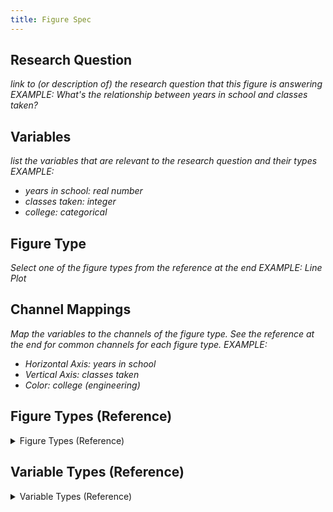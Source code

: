 ```yaml
---
title: Figure Spec
---
```


## Research Question
*link to (or description of) the research question that this figure is answering*
*EXAMPLE: What's the relationship between years in school and classes taken?*

## Variables
*list the variables that are relevant to the research question and their types*
*EXAMPLE:*
- *years in school: real number*
- *classes taken: integer*
- *college: categorical*

## Figure Type
*Select one of the figure types from the reference at the end*
*EXAMPLE: Line Plot*

## Channel Mappings
*Map the variables to the channels of the figure type. See the reference at the end for common channels for each figure type.*
*EXAMPLE:*
- *Horizontal Axis: years in school*
- *Vertical Axis: classes taken*
- *Color: college (engineering)*

## Figure Types (Reference)
<details><summary>Figure Types (Reference)</summary>
    ## Figure Types (Reference)
    - [ ] Bar Chart
        Channels:
        - [ ] Facet Row: unmapped
        - [ ] Facet Column: unmapped
        - [ ] Stack: unmapped
        - [ ] Color: unmapped
        - [ ] Size: unmapped
        - [ ] Shape: unmapped
        - [ ] Orientation: unmapped
        - [ ] Horizontal Axis:
        - [ ] Vertical Axis:
    - [ ] Line Chart
        Channels:
        - [ ]  Facet Row: unmapped
        - [ ] Facet Column: unmapped
        - [ ] Stack: unmapped
        - [ ] Color: unmapped
        - [ ] Size: unmapped
        - [ ] Shape: unmapped
        - [ ] Orientation: unmapped
        - [ ] Horizontal Axis:
        - [ ] Vertical Axis:
    - [ ] Scatter Plot
        Channels:
        - [ ]  Facet Row: unmapped
        - [ ] Facet Column: unmapped
        - [ ] Stack: unmapped
        - [ ] Color: unmapped
        - [ ] Size: unmapped
        - [ ] Shape: unmapped
        - [ ] Orientation: unmapped
        - [ ] Horizontal Axis:
        - [ ] Vertical Axis:
    - [ ] Pie Chart
        Channels:
        - [ ]  Facet Row: unmapped
        - [ ] Facet Column: unmapped
        - [ ] Stack: unmapped
        - [ ] Color: unmapped
        - [ ] Size: unmapped
        - [ ] Shape: unmapped
        - [ ] Orientation: unmapped
        - [ ] Horizontal Axis:
        - [ ] Vertical Axis:
    - [ ] Histogram
        Channels:
        - [ ]  Facet Row: unmapped
        - [ ] Facet Column: unmapped
        - [ ] Stack: unmapped
        - [ ] Color: unmapped
        - [ ] Size: unmapped
        - [ ] Shape: unmapped
        - [ ] Orientation: unmapped
        - [ ] Horizontal Axis:
        - [ ] Vertical Axis:
    - [ ] Box Plot
        Channels:
        - [ ]  Facet Row: unmapped
        - [ ] Facet Column: unmapped
        - [ ] Stack: unmapped
        - [ ] Color: unmapped
        - [ ] Size: unmapped
        - [ ] Shape: unmapped
        - [ ] Orientation: unmapped
        - [ ] Horizontal Axis:
        - [ ] Vertical Axis:
    - [ ] Heatmap
        Channels:
        - [ ] Facet Row: unmapped
        - [ ] Facet Column: unmapped
        - [ ] Stack: unmapped
        - [ ] Color: unmapped
        - [ ] Size: unmapped
        - [ ] Shape: unmapped
        - [ ] Orientation: unmapped
        - [ ] Horizontal Axis:
        - [ ] Vertical Axis:
    - [ ] Table
        Channels:
        - [ ] Row:
        - [ ] Column:
        - [ ] Cell Highlight: unmapped
</details>

## Variable Types (Reference)
<details><summary>Variable Types (Reference)</summary>
    - *real number*: These are numbers that can be represented on a continuous scale, like weight in kilograms or height in meters.
    - *integer*: These are numbers that can be represented on a discrete scale, like the number of classes you are enrolled in or the number of siblings you have.
    - *categorical*: These are variables that take on a finite set of values, like the type of college you are in or the color of your eyes.
</details>